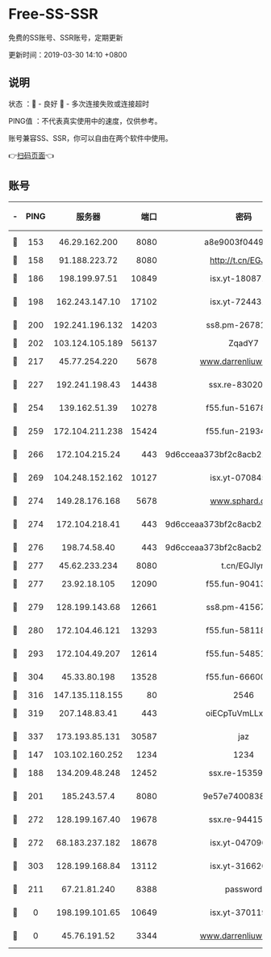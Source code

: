 # Free-SS-SSR

免费的SS账号、SSR账号，定期更新

更新时间：2019-03-30 14:10 +0800

## 说明

状态     ：🙂 - 良好 🙁 - 多次连接失败或连接超时

PING值   ：不代表真实使用中的速度，仅供参考。

账号兼容SS、SSR，你可以自由在两个软件中使用。

👉[扫码页面](https://liesauer.github.io/Free-SS-SSR/)👈

## 账号

|-|PING|服务器|端口|密码|加密方式|区域|
|:----:|:----:|:-----:|-----:|:----:|:----:|:----:|
|🙂|153|46.29.162.200|8080|a8e9003f0449cea5|chacha20-ietf|RU|
|🙂|158|91.188.223.72|8080|http://t.cn/EGJIyrl|rc4-md5|RU|
|🙂|186|198.199.97.51|10849|isx.yt-18087138|aes-256-cfb|US|
|🙂|198|162.243.147.10|17102|isx.yt-72443104|aes-256-cfb|US|
|🙂|200|192.241.196.132|14203|ss8.pm-26781562|aes-256-cfb|US|
|🙂|202|103.124.105.189|56137|ZqadY7|chacha20|US|
|🙂|217|45.77.254.220|5678|www.darrenliuwei.com|aes-256-cfb|SG|
|🙂|227|192.241.198.43|14438|ssx.re-83020606|aes-256-cfb|US|
|🙂|254|139.162.51.39|10278|f55.fun-51678330|aes-256-cfb|SG|
|🙂|259|172.104.211.238|15424|f55.fun-21934878|aes-256-cfb|US|
|🙂|266|172.104.215.24|443|9d6cceaa373bf2c8acb22e60b6a58be6|aes-256-cfb|US|
|🙂|269|104.248.152.162|10127|isx.yt-07084536|aes-256-cfb|SG|
|🙂|274|149.28.176.168|5678|www.sphard.com|aes-256-cfb|AU|
|🙂|274|172.104.218.41|443|9d6cceaa373bf2c8acb22e60b6a58be6|aes-256-cfb|US|
|🙂|276|198.74.58.40|443|9d6cceaa373bf2c8acb22e60b6a58be6|aes-256-cfb|US|
|🙂|277|45.62.233.234|8080|t.cn/EGJIyrl|rc4-md5|CA|
|🙂|277|23.92.18.105|12090|f55.fun-90413595|aes-256-cfb|US|
|🙂|279|128.199.143.68|12661|ss8.pm-41567124|aes-256-cfb|SG|
|🙂|280|172.104.46.121|13293|f55.fun-58118866|aes-256-cfb|SG|
|🙂|293|172.104.49.207|12614|f55.fun-54851192|aes-256-cfb|SG|
|🙂|304|45.33.80.198|13528|f55.fun-66600164|aes-256-cfb|US|
|🙂|316|147.135.118.155|80|2546|chacha20|US|
|🙂|319|207.148.83.41|443|oiECpTuVmLLxk4Ts|aes-256-cfb|AU|
|🙂|337|173.193.85.131|30587|jaz|aes-256-cfb|US|
|🙂|147|103.102.160.252|1234|1234|rc4-md5|JP|
|🙂|188|134.209.48.248|12452|ssx.re-15359519|aes-256-cfb|US|
|🙂|201|185.243.57.4|8080|9e57e7400838a01e|chacha20-ietf|US|
|🙂|272|128.199.167.40|19678|ssx.re-94415415|aes-256-cfb|SG|
|🙂|272|68.183.237.182|18678|isx.yt-04709646|aes-256-cfb|SG|
|🙂|303|128.199.168.84|13112|isx.yt-31662072|aes-256-cfb|SG|
|🙁|211|67.21.81.240|8388|password|aes-256-cfb|US|
|🙁|0|198.199.101.65|10649|isx.yt-37011901|aes-256-cfb|US|
|🙁|0|45.76.191.52|3344|www.darrenliuwei.com|aes-256-cfb|JP|
